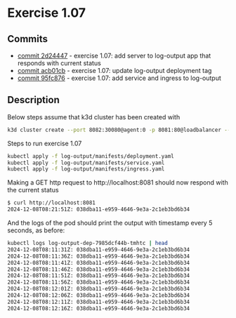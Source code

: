 # Exercise 1.07

## Commits
- [commit 2d24447](https://github.com/joelkur/devops-with-kubernetes-mooc/commit/2d244476a22fc4d352bb37de93f453cb065ae841) - exercise 1.07: add server to log-output app that responds with current status
- [commit acb01cb](https://github.com/joelkur/devops-with-kubernetes-mooc/commit/acb01cb74d93bf3d57378a229c3d0c4f1c41831d) - exercise 1.07: update log-output deployment tag
- [commit 95fc876](https://github.com/joelkur/devops-with-kubernetes-mooc/commit/95fc876f94a088939b4ed00542319ddc66cfc2cc) - exercise 1.07: add service and ingress to log-output

## Description

Below steps assume that k3d cluster has been created with
```bash
k3d cluster create --port 8082:30080@agent:0 -p 8081:80@loadbalancer --agents 2
```

Steps to run exercise 1.07

```bash
kubectl apply -f log-output/manifests/deployment.yaml
kubectl apply -f log-output/manifests/service.yaml
kubectl apply -f log-output/manifests/ingress.yaml
```

Making a GET http request to http://localhost:8081 should now respond with the current status
```bash
$ curl http://localhost:8081
2024-12-08T08:21:51Z: 038dba11-e959-4646-9e3a-2c1eb3bd6b34
```

And the logs of the pod should print the output with timestamp every 5 seconds, as before:
```bash
kubectl logs log-output-dep-7985dcf44b-tmhtc | head
2024-12-08T08:11:31Z: 038dba11-e959-4646-9e3a-2c1eb3bd6b34
2024-12-08T08:11:36Z: 038dba11-e959-4646-9e3a-2c1eb3bd6b34
2024-12-08T08:11:41Z: 038dba11-e959-4646-9e3a-2c1eb3bd6b34
2024-12-08T08:11:46Z: 038dba11-e959-4646-9e3a-2c1eb3bd6b34
2024-12-08T08:11:51Z: 038dba11-e959-4646-9e3a-2c1eb3bd6b34
2024-12-08T08:11:56Z: 038dba11-e959-4646-9e3a-2c1eb3bd6b34
2024-12-08T08:12:01Z: 038dba11-e959-4646-9e3a-2c1eb3bd6b34
2024-12-08T08:12:06Z: 038dba11-e959-4646-9e3a-2c1eb3bd6b34
2024-12-08T08:12:11Z: 038dba11-e959-4646-9e3a-2c1eb3bd6b34
2024-12-08T08:12:16Z: 038dba11-e959-4646-9e3a-2c1eb3bd6b34
```

